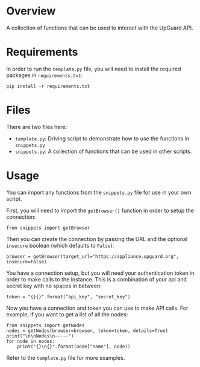 # Overview

A collection of functions that can be used to interact with the UpGuard API.

# Requirements

In order to run the `template.py` file, you will need to install the required packages in `requirements.txt`:

```
pip install -r requirements.txt
```

# Files

There are two files here:

* `template.py`: Driving script to demonstrate how to use the functions in `snippets.py`
* `snippets.py`: A collection of functions that can be used in other scripts.

# Usage

You can import any functions from the `snippets.py` file for use in your own script.

First, you will need to import the `getBrowser()` function in order to setup the connection:

```
from snippets import getBrowser
```

Then you can create the connection by passing the URL and the optional `insecure` boolean (which defaults to `False`):

```
browser = getBrowser(target_url="https://appliance.upguard.org", insecure=False)
```

You have a connection setup, but you will need your authentication token in order to make calls to the instance. This is a combination of your api and secret key with no spaces in between:

```
token = "{}{}".format("api_key", "secret_key")
```

Now you have a connection and token you can use to make API calls. For example, if you want to get a list of all the nodes:

```
from snippets import getNodes
nodes = getNodes(browser=browser, token=token, details=True)
print("\n\nNodes\n-----")
for node in nodes:
    print("{}\n{}".format(node["name"], node))
```

Refer to the `template.py` file for more examples.
